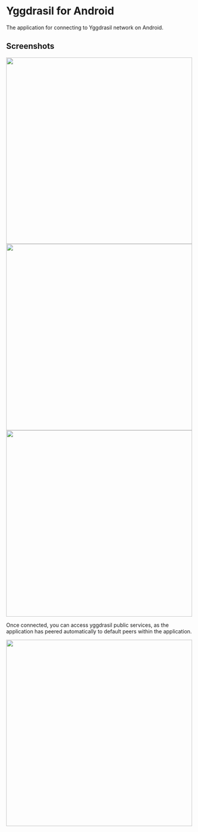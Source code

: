 # Yggdrasil for Android

The application for connecting to Yggdrasil network on Android.

## Screenshots

<img src="https://user-images.githubusercontent.com/8705683/87849631-2c12d680-c8fb-11ea-81eb-6357e92eb690.png" alt="" height="500" width=""> <img src="https://user-images.githubusercontent.com/8705683/87849706-a04d7a00-c8fb-11ea-9eaa-51a3d3d643b9.png" alt="" height="500" width=""> <img src="https://user-images.githubusercontent.com/8705683/87849714-b78c6780-c8fb-11ea-815d-a9227666d791.png" alt="" height="500" width="">

Once connected, you can access yggdrasil public services, as the application has peered automatically to default peers within the application.

<img src="https://user-images.githubusercontent.com/8705683/87849784-62048a80-c8fc-11ea-8eb0-908e69d7595e.png" alt="" height="500" width="">